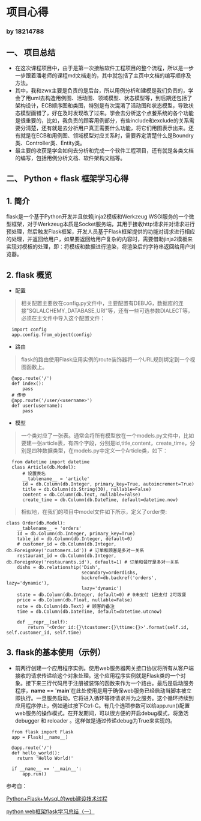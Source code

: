 # 项目心得
### by 18214788

## 一、 项目总结

- 在这次课程项目中，由于是第一次接触软件工程项目的整个流程，所以是一步一步跟着潘老师的课程md文档走的，其中就包括了主页中文档的编写顺序及方法。
- 其中，我和zwx主要是负责的是后台，所以用例分析和建模是我们负责的，学会了用uml去构造用例图、活动图、领域模型、状态模型等，到后期还包括了架构设计，ECB顺序图和类图，特别是有次混淆了活动图和状态模型，导致状态模型画错了，好在及时发现改了过来。学会去分析这个点餐系统的各个功能是很重要的，比如，我负责的顾客用例部分，有些include和exclude的关系需要分清楚，还有就是去分析用户真正需要什么功能，将它们用图表示出来。还有就是在ECB和用例图、领域模型对应关系时，需要界定清楚什么是Boundry类、Controller类、Entity类。
- 最主要的收获是学会如何去分析和完成一个软件工程项目，还有就是各类文档的编写，包括用例分析文档、软件架构文档等。




## 二、 Python + flask 框架学习心得
## 1. 简介

flask是一个基于Python开发并且依赖jinja2模板和Werkzeug WSGI服务的一个微型框架，对于Werkzeug本质是Socket服务端，其用于接收http请求并对请求进行预处理，然后触发Flask框架，开发人员基于Flask框架提供的功能对请求进行相应的处理，并返回给用户，如果要返回给用户复杂的内容时，需要借助jinja2模板来实现对模板的处理，即：将模板和数据进行渲染，将渲染后的字符串返回给用户浏览器。

## 2. flask 概览
- 配置
> 相关配置主要放在config.py文件中，主要配置有DEBUG，数据库的连接"SQLALCHEMY_DATABASE_URI"等，还有一些可选参数DIALECT等，必须在主文件中导入这个配置文件：

``` 
  import config
  app.config.from_object(config)
``` 

- 路由
> flask的路由使用Flask应用实例的route装饰器将一个URL规则绑定到一个视图函数上。

``` 
  @app.route('/')
  def index():
      pass
  # 传参
  @app.route('/user/<username>')
  def user(username):
      pass
``` 
 

- 模型
> 一个类对应了一张表。通常会将所有模型放在一个models.py文件中，比如要建一张article表，有四个字段，分别是id,title,content，create_time，分别是四种数据类型，在models.py中定义一个Article类，如下：

``` 
  from datetime import datetime
  class Article(db.Model):
      # 设置表名
      __tablename__ = 'article'
      id = db.Column(db.Integer, primary_key=True, autoincrement=True)
      title = db.Column(db.String(30), nullable=False)
      content = db.Column(db.Text, nullable=False)
      create_time = db.Column(db.DateTime, default=datetime.now)
``` 


> 相似地，在我们的项目中model文件如下所示，定义了order类:


```
class Order(db.Model):                                                                              
    __tablename__ = 'orders'                                                                        
    id = db.Column(db.Integer, primary_key=True)                                                    
    table_id = db.Column(db.Integer, default=0)                                                     
    # customer_id = db.Column(db.Integer, db.ForeignKey('customers.id')) # 订单和顾客是多对一关系              
    restaurant_id = db.Column(db.Integer, db.ForeignKey('restaurants.id'), default=1) # 订单和餐厅是多对一关系 
    dishs = db.relationship('Dish',                                                                 
                            secondary=orderdishs,                                                   
                            backref=db.backref('orders', lazy='dynamic'),                           
                            lazy='dynamic')                                                         
    state = db.Column(db.Integer, default=0) # 0未支付 1已支付 2可取餐                                       
    price = db.Column(db.Float, nullable=False)                                                     
    note = db.Column(db.Text) # 顾客的备注                                                               
    time = db.Column(db.DateTime, default=datetime.utcnow)                                          
                                                                                                    
    def __repr__(self):                                                                             
        return '<Order id:{}\tcustomer:{}\ttime:{}>'.format(self.id, self.customer_id, self.time)                                         
```                                      

## 3. flask的基本使用（示例）
- 前两行创建一个应用程序实例。使用web服务器网关接口协议将所有从客户端接收的请求传递给这个对象处理。这个应用程序实例就是Flask类的一个对象。接下来三行代码用于注册被装饰的函数来作为一个路由。最后是启动服务程序，__name__ == '__main__'在此处使用是用于确保web服务已经启动当脚本被立即执行。一旦服务启动，它将进入循环等待请求并为之服务。这个循环持续到应用程序停止，例如通过按下Ctrl-C。有几个选项参数可以给app.run()配置web服务的操作模式。在开发期间，可以很方便的开启debug模式，将激活 debugger 和 reloader 。这样做是通过传递debug为True来实现的。


``` 
  from flask import Flask
  app = Flask(__name__)
 
  @app.route('/')
  def hello_world():
    return 'Hello World!'
 
  if __name__ == '__main__':
      app.run()
``` 


参考自：

[Python+Flask+MysqL的web建设技术过程](https://www.cnblogs.com/decadeyu/p/8145761.html)

[python web框架flask学习总结（一）](https://www.jianshu.com/p/f0db4796f949)
